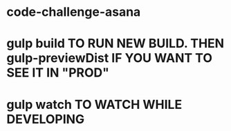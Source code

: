 # code-challenge-asana

# gulp build TO RUN NEW BUILD. THEN gulp-previewDist IF YOU WANT TO SEE IT IN "PROD"
# gulp watch TO WATCH WHILE DEVELOPING